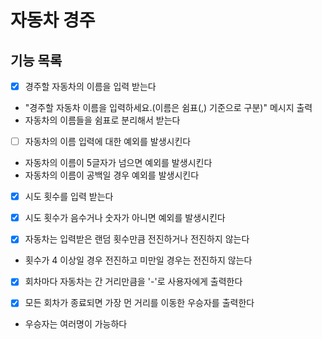 

# 자동차 경주
## 기능 목록

- [x] 경주할 자동차의 이름을 입력 받는다 
- "경주할 자동차 이름을 입력하세요.(이름은 쉼표(,) 기준으로 구분)" 메시지 출력
- 자동차의 이름들을 쉼표로 분리해서 받는다

- [ ] 자동차의 이름 입력에 대한 예외를 발생시킨다
- 자동차의 이름이 5글자가 넘으면 예외를 발생시킨다
- 자동차의 이름이 공백일 경우 예외를 발생시킨다


- [x] 시도 횟수를 입력 받는다
- [x] 시도 횟수가 음수거나 숫자가 아니면 예외를 발생시킨다


- [x] 자동차는 입력받은 랜덤 횟수만큼 전진하거나 전진하지 않는다
- 횟수가 4 이상일 경우 전진하고 미만일 경우는 전진하지 않는다


- [x] 회차마다 자동차는 간 거리만큼을 '-'로 사용자에게 출력한다


- [x] 모든 회차가 종료되면 가장 먼 거리를 이동한 우승자를 출력한다
- 우승자는 여러명이 가능하다
